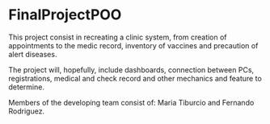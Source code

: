 # FinalProjectPOO

This project consist in recreating a clinic system, from creation of appointments
to the medic record, inventory of vaccines and precaution of alert diseases.

The project will, hopefully, include dashboards, connection between PCs, registrations, 
medical and check record and other mechanics and feature to determine.

Members of the developing team consist of: Maria Tiburcio and Fernando Rodriguez.

